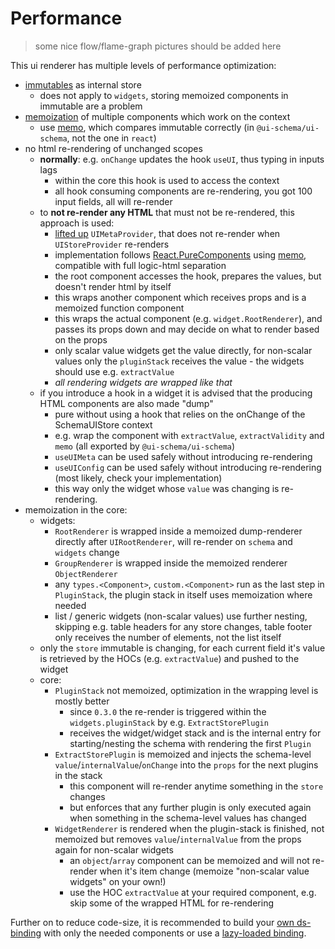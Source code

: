 # Performance

> some nice flow/flame-graph pictures should be added here

This ui renderer has multiple levels of performance optimization:

- [immutables](https://immutable-js.github.io/immutable-js/) as internal store
    - does not apply to `widgets`, storing memoized components in immutable are a problem
- [memoization](https://reactjs.org/docs/hooks-reference.html#usememo) of multiple components which work on the context
    - use [memo](/docs/core-utils#memo--isequal), which compares immutable correctly (in `@ui-schema/ui-schema`, not the one in `react`)
- no html re-rendering of unchanged scopes
    - **normally**: e.g. `onChange` updates the hook `useUI`, thus typing in inputs lags
        - within the core this hook is used to access the context
        - all hook consuming components are re-rendering, you got 100 input fields, all will re-render
    - to **not re-render any HTML** that must not be re-rendered, this approach is used:
        - [lifted up](https://reactjs.org/docs/lifting-state-up.html) `UIMetaProvider`, that does not re-render when `UIStoreProvider` re-renders
        - implementation follows [React.PureComponents](https://reactjs.org/docs/react-api.html#reactpurecomponent) using [memo](https://reactjs.org/docs/hooks-reference.html#usememo), compatible with full logic-html separation
        - the root component accesses the hook, prepares the values, but doesn't render html by itself
        - this wraps another component which receives props and is a memoized function component
        - this wraps the actual component (e.g. `widget.RootRenderer`), and passes its props down and may decide on what to render based on the props
        - only scalar value widgets get the value directly, for non-scalar values only the `pluginStack` receives the value - the widgets should use e.g. `extractValue`
        - *all rendering widgets are wrapped like that*
    - if you introduce a hook in a widget it is advised that the producing HTML components are also made "dump"
        - pure without using a hook that relies on the onChange of the SchemaUIStore context
        - e.g. wrap the component with `extractValue`, `extractValidity` and `memo` (all exported by `@ui-schema/ui-schema`)
        - `useUIMeta` can be used safely without introducing re-rendering
        - `useUIConfig` can be used safely without introducing re-rendering (most likely, check your implementation)
        - this way only the widget whose `value` was changing is re-rendering.
- memoization in the core:
    - widgets:
        - `RootRenderer` is wrapped inside a memoized dump-renderer directly after `UIRootRenderer`, will re-render on `schema` and `widgets` change
        - `GroupRenderer` is wrapped inside the memoized renderer `ObjectRenderer`
        - any `types.<Component>`, `custom.<Component>` run as the last step in `PluginStack`, the plugin stack in itself uses memoization where needed
        - list / generic widgets (non-scalar values) use further nesting, skipping e.g. table headers for any store changes, table footer only receives the number of elements, not the list itself
    - only the `store` immutable is changing, for each current field it's value is retrieved by the HOCs (e.g. `extractValue`) and pushed to the widget
    - core:
        - `PluginStack` not memoized, optimization in the wrapping level is mostly better
            - since `0.3.0` the re-render is triggered within the `widgets.pluginStack` by e.g. `ExtractStorePlugin`
            - receives the widget/widget stack and is the internal entry for starting/nesting the schema with rendering the first `Plugin`
        - `ExtractStorePlugin` is memoized and injects the schema-level `value`/`internalValue`/`onChange` into the `props` for the next plugins in the stack
            - this component will re-render anytime something in the `store` changes
            - but enforces that any further plugin is only executed again when something in the schema-level values has changed
        - `WidgetRenderer` is rendered when the plugin-stack is finished, not memoized but removes `value`/`internalValue` from the props again for non-scalar widgets
            - an `object`/`array` component can be memoized and will not re-render when it's item change (memoize "non-scalar value widgets" on your own!)
            - use the HOC `extractValue` at your required component, e.g. skip some of the wrapped HTML for re-rendering

Further on to reduce code-size, it is recommended to build your [own ds-binding](/docs/widgets#create-design-system-binding) with only the needed components or use a [lazy-loaded binding](/docs/widgets#lazy-loading-bindings).
